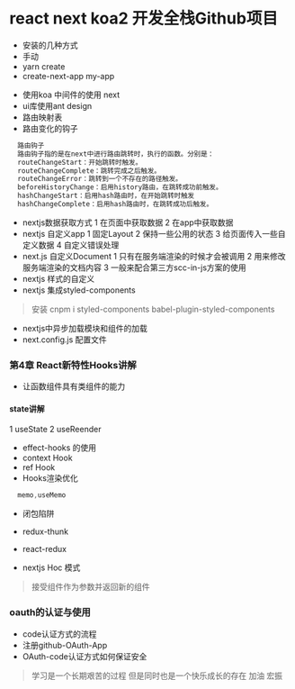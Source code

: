 # react next koa2 开发全栈Github项目
- 安装的几种方式
- 手动
- yarn create
- create-next-app my-app
+ 使用koa 中间件的使用 next
+ ui库使用ant design
+ 路由映射表
+ 路由变化的钩子
```javascript
  路由钩子
  路由钩子指的是在next中进行路由跳转时，执行的函数。分别是：
  routeChangeStart：开始跳转时触发。
  routeChangeComplete：跳转完成之后触发。
  routeChangeError：跳转到一个不存在的路径触发。
  beforeHistoryChange：启用history路由，在跳转成功前触发。
  hashChangeStart：启用hash路由时，在开始跳转时触发
  hashChangeComplete：启用hash路由时，在跳转成功后触发。
```
+ nextjs数据获取方式
1 在页面中获取数据
2 在app中获取数据
+ nextjs 自定义app
1 固定Layout 
2 保持一些公用的状态
3 给页面传入一些自定义数据
4 自定义错误处理
+ next.js 自定义Document
1 只有在服务端渲染的时候才会被调用
2 用来修改服务端渲染的文档内容
3 一般来配合第三方scc-in-js方案的使用
+ nextjs 样式的自定义
+ nextjs 集成styled-components
> 安装 cnpm i styled-components babel-plugin-styled-components
+ nextjs中异步加载模块和组件的加载
+ next.config.js 配置文件
### 第4章 React新特性Hooks讲解
+ 让函数组件具有类组件的能力
#### state讲解
1 useState
2 useReender
+ effect-hooks 的使用
+ context Hook
+ ref Hook
+ Hooks渲染优化
```javascript
  memo,useMemo 
```
+ 闭包陷阱
+ redux-thunk
+ react-redux

+ nextjs Hoc 模式
> 接受组件作为参数并返回新的组件
### oauth的认证与使用
+ code认证方式的流程
+ 注册github-OAuth-App
+ OAuth-code认证方式如何保证安全
> 学习是一个长期艰苦的过程  但是同时也是一个快乐成长的存在  加油 宏振